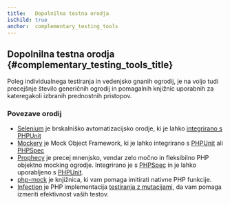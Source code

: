 ```yaml
---
title:   Dopolnilna testna orodja
isChild: true
anchor:  complementary_testing_tools
---
```


## Dopolnilna testna orodja {#complementary_testing_tools_title}

Poleg individualnega testiranja in vedenjsko gnanih ogrodij, je na voljo tudi precejšnje število generičnih ogrodij in pomagalnih knjižnic uporabnih
za kateregakoli izbranih prednostnih pristopov.

### Povezave orodij

* [Selenium] je brskalniško avtomatizacijsko orodje, ki je lahko [integrirano s PHPUnit]
* [Mockery] je Mock Object Framework, ki je lahko integrirano s [PHPUnit] ali [PHPSpec]
* [Prophecy] je precej mnenjsko, vendar zelo močno in fleksibilno PHP objektno mocking ogrodje. Integrirano je s [PHPSpec] in je lahko uporabljeno s [PHPUnit].
* [php-mock] je knjižnica, ki vam pomaga imitirati nativne PHP funkcije.
* [Infection] je PHP implementacija [testiranja z mutacijami], da vam pomaga izmeriti efektivnost vaših testov.

[Selenium]: http://seleniumhq.org/
[integrirano s PHPUnit]: https://github.com/giorgiosironi/phpunit-selenium/
[Mockery]: https://github.com/padraic/mockery
[PHPUnit]: http://phpunit.de/
[PHPSpec]: http://www.phpspec.net/
[Prophecy]: https://github.com/phpspec/prophecy
[php-mock]: https://github.com/php-mock/php-mock
[Infection]: https://github.com/infection/infection
[testiranja z mutacijami]: https://en.wikipedia.org/wiki/Mutation_testing
